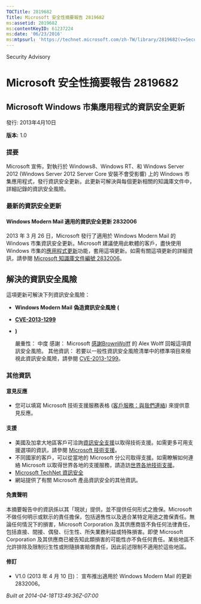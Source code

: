 ```yaml
---
TOCTitle: 2819682
Title: Microsoft 安全性摘要報告 2819682
ms:assetid: 2819682
ms:contentKeyID: 61237224
ms:date: '06/23/2016'
ms:mtpsurl: 'https://technet.microsoft.com/zh-TW/library/2819682(v=Security.10)'
---
```


Security Advisory

Microsoft 安全性摘要報告 2819682
================================

Microsoft Windows 市集應用程式的資訊安全更新
--------------------------------------------

發行: 2013年4月10日

**版本:** 1.0

### 提要

Microsoft 宣佈，對執行於 Windows8、Windows RT、和 Windows Server 2012 (Windows Server 2012 Server Core 安裝不會受影響) 上的 Windows 市集應用程式，發行資訊安全更新。此更新可解決與每個更新相關的知識庫文件中，詳細記錄的資訊安全風險。

### 最新的資訊安全更新 

#### Windows Modern Mail 適用的資訊安全更新 2832006

2013 年 3 月 26 日，Microsoft 發行了適用於 Windows Modern Mail 的 Windows 市集資訊安全更新。Microsoft 建議使用此軟體的客戶，盡快使用 Windows 市集的[應用程式更新](https://technet.microsoft.com/zh-TW/library/updates(v=Security.10))功能，套用這項更新。如需有關這項更新的詳細資訊，請參閱 [Microsoft 知識庫文件編號 2832006](http://support.microsoft.com/kb/2832006)。

解決的資訊安全風險
------------------

<span></span>
這項更新可解決下列資訊安全風險：

-   **Windows Modern Mail** **偽造資訊安全風險** **(**
-   [**CVE-2013-1299**](http://www.cve.mitre.org/cgi-bin/cvename.cgi?name=cve-2013-1299)
-   **)**

    嚴重性： 中度
    感謝： Microsoft [感謝](http://go.microsoft.com/fwlink/?linkid=21127)[BrownWolff](http://www.brownwolff.co.uk) 的 Alex Wolff 回報這項資訊安全風險。
    其他資訊： 若要以一般性資訊安全風險清單中的標準項目來檢視此資訊安全風險，請參閱 [CVE-2013-1299](http://www.cve.mitre.org/cgi-bin/cvename.cgi?name=cve-2013-1299)。

### 其他資訊

#### 意見反應

-   您可以填寫 Microsoft 技術支援服務表格 ([客戶服務：與我們連絡](https://support.microsoft.com/common/survey.aspx?scid=sw;en;1257&showpage=1&ws=technet&sd=tech)) 來提供意見反應。

#### 支援

-   美國及加拿大地區客戶可洽詢[資訊安全支援](http://go.microsoft.com/fwlink/?linkid=21131)以取得技術支援。如需更多可用支援選項的資訊，請參閱 [Microsoft 技術支援](http://support.microsoft.com/)。
-   不同國家的客戶，可以從當地的 Microsoft 分公司取得支援。如需瞭解如何連絡 Microsoft 以取得世界各地的支援服務，請造訪[世界各地技術支援](http://go.microsoft.com/fwlink/?linkid=21155)。
-   [Microsoft TechNet 資訊安全](http://go.microsoft.com/fwlink/?linkid=21132)
-   網站提供了有關 Microsoft 產品資訊安全的其他資訊。

#### 免責聲明

本摘要報告中的資訊係以其「現狀」提供，並不提供任何形式之擔保。Microsoft 不做任何明示或默示的責任擔保，包括適售性以及適合某特定用途之擔保責任。無論任何情況下的損害，Microsoft Corporation 及其供應商皆不負任何法律責任，包括直接、間接、偶發、衍生性、所失業務利益或特殊損害。即使 Microsoft Corporation 及其供應商已被告知此類損害的可能性亦不負任何責任。某些地區不允許排除及限制衍生性或附隨損害賠償責任，因此前述限制不適用於這些地區。

#### 修訂

-   V1.0 (2013 年 4 月 10 日)： 宣布推出適用於 Windows Modern Mail 的更新 2832006。

*Built at 2014-04-18T13:49:36Z-07:00*
